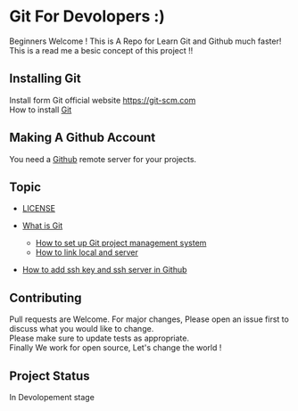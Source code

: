 # Git For Devolopers :)
Beginners Welcome ! This is A Repo for Learn Git and Github
much faster!
This is a read me a besic concept of this project !!
## Installing Git
Install form Git official website https://git-scm.com
<br>
How to install [Git](install.md)
## Making A Github Account
You need a [Github](https://github.com) remote server for your projects.
## Topic
+ [LICENSE](LICENSE)
+ [What is Git](What_is_git.md)
  * [How to set up Git project management system](What_is_git.md)
  * [How to link local and server](What_is_git.md)

+ [How to add ssh key and ssh server in Github](ssh-key.md)

## Contributing
Pull requests are Welcome. For major changes, Please open
an issue first to discuss what you would like to change.
<br>
Please make sure to update tests as appropriate.
<br>
Finally We work for open source, Let's change the world !
 ## Project Status 
 In Devolopement stage
